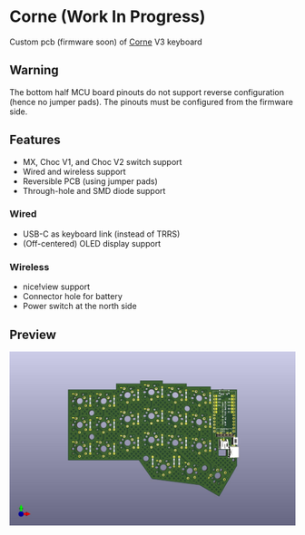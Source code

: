 # Corne (Work In Progress)

Custom pcb (firmware soon) of [Corne](https://github.com/foostan/crkbd) V3 keyboard

## Warning
The bottom half MCU board pinouts do not support reverse configuration (hence no jumper pads). The pinouts must be configured from the firmware side.

## Features
- MX, Choc V1, and Choc V2 switch support
- Wired and wireless support
- Reversible PCB (using jumper pads)
- Through-hole and SMD diode support

### Wired
- USB-C as keyboard link (instead of TRRS)
- (Off-centered) OLED display support

### Wireless
- nice!view support
- Connector hole for battery
- Power switch at the north side

## Preview
![Solder version preview](https://github.com/Bunnyspa/Corne/blob/main/corne-solder/preview/corne-solder.jpg?raw=true)